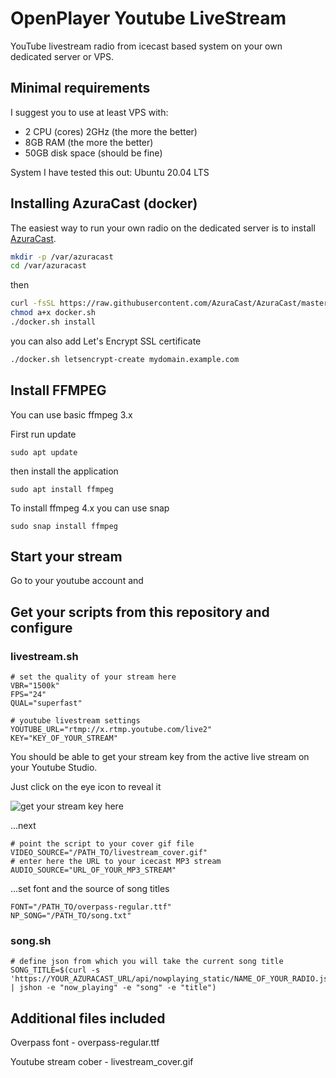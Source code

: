 # OpenPlayer Youtube LiveStream
YouTube livestream radio from icecast based system on your own dedicated server or VPS.

## Minimal requirements
I suggest you to use at least VPS with:

* 2 CPU (cores) 2GHz (the more the better)
* 8GB RAM (the more the better)
* 50GB disk space (should be fine)

System I have tested this out:
Ubuntu 20.04 LTS

##  Installing AzuraCast (docker)
The easiest way to run your own radio on the dedicated server is to install [AzuraCast](https://www.azuracast.com "AzuraCast Homepage").

```bash
mkdir -p /var/azuracast
cd /var/azuracast
```
then
```bash
curl -fsSL https://raw.githubusercontent.com/AzuraCast/AzuraCast/master/docker.sh > docker.sh
chmod a+x docker.sh
./docker.sh install
```
you can also add Let's Encrypt SSL certificate
```bash
./docker.sh letsencrypt-create mydomain.example.com
```
## Install FFMPEG

You can use basic ffmpeg 3.x

First run update
```shell
sudo apt update
```
then install the application
```shell
sudo apt install ffmpeg
```

To install ffmpeg 4.x you can use snap
```shell
sudo snap install ffmpeg
```

## Start your stream

Go to your youtube account and

## Get your scripts from this repository and configure

### livestream.sh

```shell
# set the quality of your stream here
VBR="1500k"
FPS="24"
QUAL="superfast"
```

```shell
# youtube livestream settings
YOUTUBE_URL="rtmp://x.rtmp.youtube.com/live2"
KEY="KEY_OF_YOUR_STREAM"
```

You should be able to get your stream key from the active live stream on your Youtube Studio.

Just click on the eye icon to reveal it

![get your stream key here](https://i.imgur.com/0XWtKO5.jpg "Get your stream key here")

...next

```shell
# point the script to your cover gif file
VIDEO_SOURCE="/PATH_TO/livestream_cover.gif"
# enter here the URL to your icecast MP3 stream
AUDIO_SOURCE="URL_OF_YOUR_MP3_STREAM"
```

...set font and the source of song titles

```shell
FONT="/PATH_TO/overpass-regular.ttf"
NP_SONG="/PATH_TO/song.txt"
```

### song.sh

```shell
# define json from which you will take the current song title
SONG_TITLE=$(curl -s 'https://YOUR_AZURACAST_URL/api/nowplaying_static/NAME_OF_YOUR_RADIO.json' | jshon -e "now_playing" -e "song" -e "title")
```

## Additional files included

Overpass font - overpass-regular.ttf

Youtube stream cober - livestream_cover.gif
